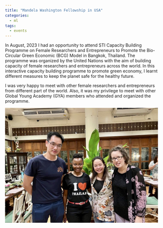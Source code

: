 ```yaml
---
title: "Mandela Washington Fellowship in USA"
categories:
  - ml
tags:
  - events
---
```

 In August, 2023 I had an opportunity to attend STI Capacity Building Programme on Female Researchers and Entrepreneurs to Promote the Bio-Circular Green Economic (BCG) Model in Bangkok, Thailand. The programme was organized by the United Nations with the aim of building capacity of female researchers and entrepreneurs across the world. In this interactive capacity building programme to promote green economy, I learnt different measures to keep the planet safe for the healthy future. 
<img src="/assets/images/sti1.HEIC" class="align-center" alt="">  

I was very happy to meet with other female researchers and entrepreneurs from different part of the world. Also, it was my privilege to meet with other Global Young Academy (GYA) members who attended and organized the programme. 

<img src="/assets/images/sti2.jpg" class="align-center" alt="">  
